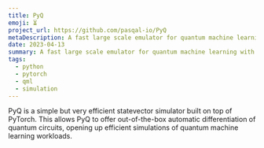 ```yaml
---
title: PyQ
emoji: ⏳
project_url: https://github.com/pasqal-io/PyQ
metaDescription: A fast large scale emulator for quantum machine learning with PyTorch backend.
date: 2023-04-13
summary: A fast large scale emulator for quantum machine learning with PyTorch backend.
tags:
  - python
  - pytorch
  - qml
  - simulation
---
```


PyQ is a simple but very efficient statevector simulator built on top of PyTorch. This allows PyQ to offer out-of-the-box automatic differentiation of quantum circuits, opening up efficient simulations of quantum machine learning workloads.
